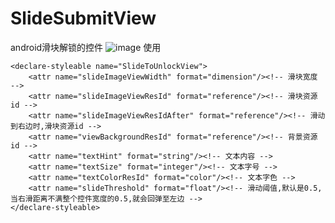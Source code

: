 # SlideSubmitView
android滑块解锁的控件
![image](https://github.com/yangfanCode/SwitchButton/blob/master/pic.png)
使用
 <!-- 滑动解锁控件 xml配置属性 -->
    <declare-styleable name="SlideToUnlockView">
        <attr name="slideImageViewWidth" format="dimension"/><!-- 滑块宽度 -->
        <attr name="slideImageViewResId" format="reference"/><!-- 滑块资源id -->
        <attr name="slideImageViewResIdAfter" format="reference"/><!-- 滑动到右边时,滑块资源id -->
        <attr name="viewBackgroundResId" format="reference"/><!-- 背景资源id -->
        <attr name="textHint" format="string"/><!-- 文本内容 -->
        <attr name="textSize" format="integer"/><!-- 文本字号 -->
        <attr name="textColorResId" format="color"/><!-- 文本字色 -->
        <attr name="slideThreshold" format="float"/><!-- 滑动阈值,默认是0.5,当右滑距离不满整个控件宽度的0.5,就会回弹至左边 -->
    </declare-styleable>

